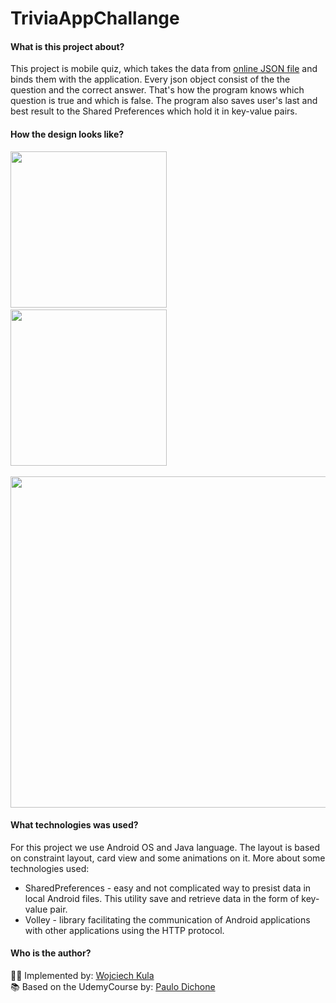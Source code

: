 # TriviaAppChallange

#### What is this project about?

This project is mobile quiz, which takes the data from [online JSON file] and binds them with the application. Every json object consist of the the question and the correct answer. That's how the program knows which question is true and which is false. The program also saves user's last and best result to the Shared Preferences which hold it in key-value pairs.

#### How the design looks like?

<img src="https://user-images.githubusercontent.com/45050205/114431679-10094080-9bc0-11eb-85ff-8bcf3aa98fe6.png" width="250">&nbsp; &nbsp; &nbsp;
<img src="https://user-images.githubusercontent.com/45050205/114432700-41ced700-9bc1-11eb-8885-381f049f20be.png" width="250"><br><br>
<img src="https://user-images.githubusercontent.com/45050205/114432978-91150780-9bc1-11eb-8891-93db49ddbfeb.png" width="530"><br>

#### What technologies was used?

For this project we use Android OS and Java language. The layout is based on constraint layout, card view and some animations on it. More about some technologies used:
- SharedPreferences - easy and not complicated way to presist data in local Android files. This utility save and retrieve data in the form of key-value pair.
- Volley - library facilitating the communication of Android applications with other applications using the HTTP protocol.

#### Who is the author?

👨‍💻 Implemented by: [Wojciech Kula]<br>
📚 Based on the UdemyCourse by: [Paulo Dichone]



[online JSON file]: <https://raw.githubusercontent.com/curiousily/simple-quiz/master/script/statements-data.json>
[Paulo Dichone]: <https://www.udemy.com/user/paulodichone/>
[Wojciech Kula]: <https://www.linkedin.com/in/wojciechkula3/>
